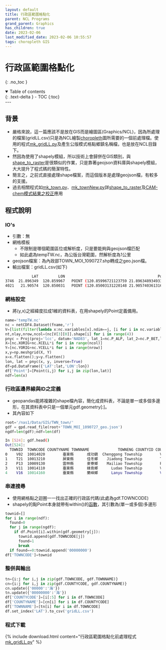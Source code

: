 ```yaml
---
layout: default
title: 行政區範圍格點化
parent: NCL Programs
grand_parent: Graphics
has_children: true
date: 2023-02-06
last_modified_date: 2023-02-06 10:55:57
tags: choropleth GIS
---
```


# 行政區範圍格點化
{: .no_toc }

<details open markdown="block">
  <summary>
    Table of contents
  </summary>
  {: .text-delta }
- TOC
{:toc}
</details>
---

## 背景

- 嚴格來說，這一篇應該不是放在GIS而是繪圖區(Graphics/NCL)，因為所處理的檔案(gridLL.csv)只是為NCL繪製[choropleth](../Graphics/NCL/choropleth.md)圖所需要的一個前處理檔。使用的程式[mk_gridLL.py][mk_gridLL.py]及產生公版模式格點鄉鎮名稱檔，也是放在NCL目錄下。
- 然因為使用了shapely模組，所以技術上會歸併在GIS類別，與[shape_to_raster](shape_to_raster.md)是很類似的作業，只是靠著geojson資料庫與shapely模組，大大提升了程式碼的簡潔特性。
- 簡言之，之前式直接處理shape檔案，而這個版本是處理geojson檔，有較多的支援。
- 過去相關程式如[mk_town.py][1]、[mk_townNew.py][2]詳[shape_to_raster](shape_to_raster.md)及[CAM-chem模式結果之校正](../../AQana/GAQuality/NCAR_ACOM/2.correct.md)應用

## 程式說明

### IO's

- 引數：無
- 網格模板
  - 不限制是哪個範圍區位或解析度，只是要能夠與geojson檔匹配
  - 如此處為tempTW.nc，為公版台灣範圍，然解析度為1公里
- geojson檔案：為內政部TOWN_MOI_1090727.shp轉成之geo.json檔。
- 輸出檔案：gridLL.csv(如下)

```bash
            LAT         LON                                          Point  TOWNCODE COUNTYCODE COUNTYNAME TOWNNAME
3746  21.896349  120.859967   POINT (120.85996721123759 21.89634893493374)  10013040      10013        屏東縣      恆春鎮
4021   21.90574  120.850031   POINT (120.85003131220148 21.90574036131661)  10013040      10013        屏東縣      恆春鎮
```

### 網格設定

- 將(y,x)之經緯度拉成1維的資料表，在用shapely的Point定義備用。

```python
name='tempTW.nc'
nc = netCDF4.Dataset(fname,'r')
V=[list(filter(lambda x:nc.variables[x].ndim==j, [i for i in nc.variables])) for j in [1,2,3,4]]
nt,nlay,nrow,ncol=(nc[V[3][0]].shape[i] for i in range(4))
pnyc = Proj(proj='lcc', datum='NAD83', lat_1=nc.P_ALP, lat_2=nc.P_BET,lat_0=nc.YCENT, lon_0=nc.XCENT, x_0=0, y_0=0.0)
X=[nc.XORIG+nc.XCELL*i for i in range(ncol)]
Y=[nc.YORIG+nc.YCELL*i for i in range(nrow)]
x,y=np.meshgrid(X, Y)
x=x.flatten();y=y.flatten()
lon, lat = pnyc(x, y, inverse=True)
df=pd.DataFrame({'LAT':lat,'LON':lon})
df['Point']=[Point(i,j) for i,j in zip(lon,lat)]
ndf=len(x)
```

### 行政區邊界線與ID之定義

- geopandas能將複雜的shape檔內容，簡化成資料表，不論是單一或多個多邊形，在其資料表中只是一個單元gdf.geometry[:]。
- 其內容如下

```python
root='/nas1/Data/GIS/TWN_town/'
gdf = gpd.read_file(root+'TOWN_MOI_1090727_geo.json')
ngdf=len(gdf);ndf=len(df)
```

```bash
In [524]: gdf.head()
Out[524]:
  TOWNID  TOWNCODE COUNTYNAME TOWNNAME             TOWNENG COUNTYID COUNTYCODE                                           geometry
0    V02  10014020        臺東縣      成功鎮  Chenggong Township        V      10014  POLYGON ((121.40996 23.21351, 121.40988 23.213...
1    T21  10013210        屏東縣      佳冬鄉    Jiadong Township        T      10013  POLYGON ((120.57660 22.45775, 120.57655 22.457...
2    P13  10009130        雲林縣      麥寮鄉    Mailiao Township        P      10009  POLYGON ((120.29898 23.74093, 120.29898 23.741...
3    V11  10014110        臺東縣      綠島鄉      Ludao Township        V      10014  MULTIPOLYGON (((121.49155 22.67746, 121.49171 ...
4    V16  10014160        臺東縣      蘭嶼鄉      Lanyu Township        V      10014  MULTIPOLYGON (((121.61180 21.94290, 121.61236 ...
```

### 串連搜尋

- 使用網格點之迴圈一一找出正確的行政區代碼(此處為gdf.TOWNCODE)
- shapely的點Point本身就帶有within()的[函數](https://automating-gis-processes.github.io/CSC18/lessons/L4/point-in-polygon.html)，其引數為(單一或多個)多邊形

```python
townid=[]
for i in range(ndf):
  found=0
  for j in range(ngdf):
    if df.Point[i].within(gdf.geometry[j]):
      townid.append(gdf.TOWNCODE[j])
      found=1
      break
  if found==0:townid.append('00000000')
df['TOWNCODE']=townid
```

### 整併與輸出

```python
tn={i:j for i,j in zip(gdf.TOWNCODE, gdf.TOWNNAME)}
cn={i:j for i,j in zip(gdf.COUNTYCODE, gdf.COUNTYNAME)}
cn.update({'00000':'海'})
tn.update({'00000000':'海'})
df['COUNTYCODE']=[i[:5] for i in df.TOWNCODE]
df['COUNTYNAME']=[cn[i] for i in df.COUNTYCODE]
df['TOWNNAME']=[tn[i] for i in df.TOWNCODE]
df.set_index('LAT').to_csv('gridLL.csv')
```

### 程式下載

{% include download.html content="行政區範圍格點化前處理程式[mk_gridLL.py][mk_gridLL.py]" %}

[mk_gridLL.py]: https://github.com/sinotec2/Focus-on-Air-Quality/blob/main/utilities/Graphics/NCL/mk_gridLL.py

[1]: https://github.com/sinotec2/Focus-on-Air-Quality/blob/main/AQana/GAQuality/NCAR_ACOM/CAM_pys/mk_town.py "mk_town.py"
[2]: https://github.com/sinotec2/Focus-on-Air-Quality/blob/main/AQana/GAQuality/NCAR_ACOM/CAM_pys/mk_townNew.py "mk_townNew.py"